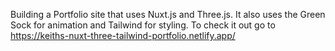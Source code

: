 Building a Portfolio site that uses Nuxt.js and Three.js. It also uses the Green Sock for animation and Tailwind for styling. To check it out go to https://keiths-nuxt-three-tailwind-portfolio.netlify.app/
